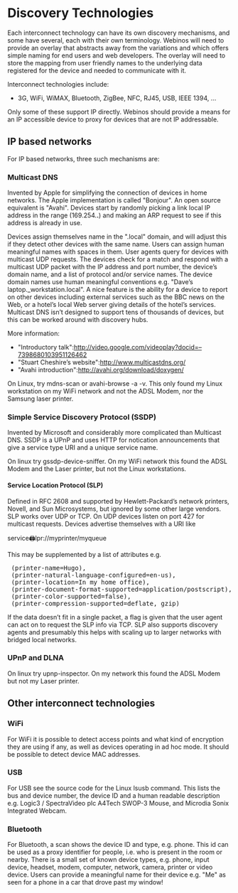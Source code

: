 Discovery Technologies
======================

Each interconnect technology can have its own discovery mechanisms, and some have several, each with their own terminology. Webinos will need to provide an overlay that abstracts away from the variations and which offers simple naming for end users and web developers. The overlay will need to store the mapping from user friendly names to the underlying data registered for the device and needed to communicate with it.

Interconnect technologies include:

-   3G, WiFi, WiMAX, Bluetooth, ZigBee, NFC, RJ45, USB, IEEE 1394, …

Only some of these support IP directly. Webinos should provide a means for an IP accessible device to proxy for devices that are not IP addressable.

IP based networks
-----------------

For IP based networks, three such mechanisms are:

### Multicast DNS

Invented by Apple for simplifying the connection of devices in home networks. The Apple implementation is called "Bonjour". An open source equivalent is "Avahi". Devices start by randomly picking a link local IP address in the range (169.254.**.**) and making an ARP request to see if this address is already in use.

Devices assign themselves name in the ".local" domain, and will adjust this if they detect other devices with the same name. Users can assign human meaningful names with spaces in them. User agents query for devices with multicast UDP requests. The devices check for a match and respond with a multicast UDP packet with the IP address and port number, the device’s domain name, and a list of protocol and/or service names. The device domain names use human meaningful conventions e.g. "Dave’s laptop._workstation.local". A nice feature is the ability for a device to report on other devices including external services such as the BBC news on the Web, or a hotel’s local Web server giving details of the hotel’s services. Multicast DNS isn’t designed to support tens of thousands of devices, but this can be worked around with discovery hubs.

More information:

-   "Introductory talk":http://video.google.com/videoplay?docid=–7398680103951126462
-   "Stuart Cheshire’s website":http://www.multicastdns.org/
-   "Avahi introduction":http://avahi.org/download/doxygen/

On Linux, try mdns-scan or avahi-browse -a -v. This only found my Linux workstation on my WiFi network and not the ADSL Modem, nor the Samsung laser printer.

### Simple Service Discovery Protocol (SSDP)

Invented by Microsoft and considerably more complicated than Multicast DNS. SSDP is a UPnP and uses HTTP for notication announcements that give a service type URI and a unique service name.

On linux try gssdp-device-sniffer. On my WiFi network this found the ADSL Modem and the Laser printer, but not the Linux workstations.

#### Service Location Protocol (SLP)

Defined in RFC 2608 and supported by Hewlett-Packard’s network printers, Novell, and Sun Microsystems, but ignored by some other large vendors. SLP works over UDP or TCP. On UDP devices listen on port 427 for
multicast requests. Devices advertise themselves with a URI like

service:printer:lpr://myprinter/myqueue

This may be supplemented by a list of attributes e.g.

<pre>
 (printer-name=Hugo),
 (printer-natural-language-configured=en-us),
 (printer-location=In my home office),
 (printer-document-format-supported=application/postscript),
 (printer-color-supported=false),
 (printer-compression-supported=deflate, gzip)
</pre>

If the data doesn’t fit in a single packet, a flag is given that the user agent can act on to request the SLP info via TCP. SLP also supports discovery agents and presumably this helps with scaling up to larger networks with bridged local networks.

### UPnP and DLNA

On linux try upnp-inspector. On my network this found the ADSL Modem but not my Laser printer.

Other interconnect technologies
-------------------------------

### WiFi

For WiFi it is possible to detect access points and what kind of encryption they are using if any, as well as devices operating in ad hoc mode. It should be possible to detect device MAC addresses.

### USB

For USB see the source code for the Linux lsusb command. This lists the bus and device number, the device ID and a human readable description e.g. Logic3 / SpectraVideo plc A4Tech SWOP-3 Mouse, and Microdia Sonix Integrated Webcam.

### Bluetooth

For Bluetooth, a scan shows the device ID and type, e.g. phone. This id can be used as a proxy identifier for people, i.e. who is present in the room or nearby. There is a small set of known device types, e.g. phone, input device, headset, modem, computer, network, camera, printer or video device. Users can provide a meaningful name for their device e.g. "Me" as seen for a phone in a car that drove past my window!

